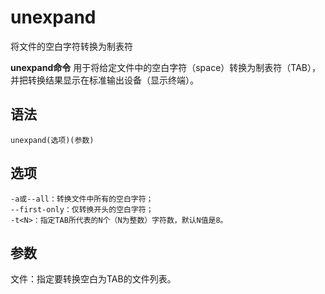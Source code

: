unexpand
===

将文件的空白字符转换为制表符


**unexpand命令** 用于将给定文件中的空白字符（space）转换为制表符（TAB），并把转换结果显示在标准输出设备（显示终端）。

##  语法

```
unexpand(选项)(参数)
```

##  选项

```
-a或--all：转换文件中所有的空白字符；
--first-only：仅转换开头的空白字符；
-t<N>：指定TAB所代表的N个（N为整数）字符数，默认N值是8。
```

##  参数

文件：指定要转换空白为TAB的文件列表。


